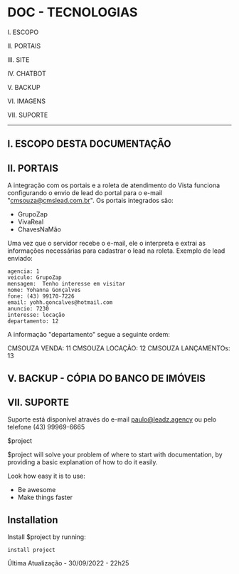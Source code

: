 DOC - TECNOLOGIAS
========

I. ESCOPO

II. PORTAIS

III. SITE

IV. CHATBOT

V. BACKUP

VI. IMAGENS

VII. SUPORTE

--------

I. ESCOPO DESTA DOCUMENTAÇÃO
--------


II. PORTAIS
--------

A integração com os portais e a roleta de atendimento do Vista funciona configurando o envio de lead do portal para o e-mail "cmsouza@cmslead.com.br".
Os portais integrados são:

- GrupoZap
- VivaReal
- ChavesNaMão

Uma vez que o servidor recebe o e-mail, ele o interpreta e extrai as informações necessárias para cadastrar o lead na roleta.
Exemplo de lead enviado:

    agencia: 1
    veiculo: GrupoZap
    mensagem:  Tenho interesse em visitar  
    nome: Yohanna Gonçalves
    fone: (43) 99170-7226
    email: yohh.goncalves@hotmail.com
    anuncio: 7230
    interesse: locação
    departamento: 12

A informação "departamento" segue a seguinte ordem:

CMSOUZA VENDA: 11
CMSOUZA LOCAÇÃO: 12
CMSOUZA LANÇAMENTOs: 13

V. BACKUP - CÓPIA DO BANCO DE IMÓVEIS
--------

VII. SUPORTE
--------

Suporte está disponível através do e-mail paulo@leadz.agency ou pelo telefone (43) 99969-6665





$project


$project will solve your problem of where to start with documentation,
by providing a basic explanation of how to do it easily.

Look how easy it is to use:



- Be awesome
- Make things faster

Installation
------------

Install $project by running:

    install project

Última Atualização - 30/09/2022 - 22h25